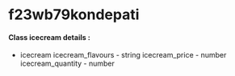 # f23wb79kondepati
#### Class icecream details :
* icecream
icecream_flavours - string
icecream_price - number
icecream_quantity - number
